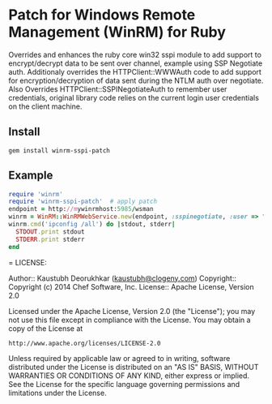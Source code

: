 # Patch for Windows Remote Management (WinRM) for Ruby

Overrides and enhances the ruby core win32 sspi module to add support to encrypt/decrypt data to be sent over channel, example using SSP Negotiate auth.
Additionaly overrides the HTTPClient::WWWAuth code to add support for encryption/decryption of data sent during the NTLM auth over negotiate. Also Overrides HTTPClient::SSPINegotiateAuth to remember user credentials, original library code relies on the current login user credentials on the client machine. 


## Install
`gem install winrm-sspi-patch`

## Example
```ruby
require 'winrm'
require 'winrm-sspi-patch'  # apply patch
endpoint = http://mywinrmhost:5985/wsman
winrm = WinRM::WinRMWebService.new(endpoint, :sspinegotiate, :user => ".\administrator", :pass => "adminpasswd")
winrm.cmd('ipconfig /all') do |stdout, stderr|
  STDOUT.print stdout
  STDERR.print stderr
end
```

= LICENSE:

Author:: Kaustubh Deorukhkar (<kaustubh@clogeny.com>)
Copyright:: Copyright (c) 2014 Chef Software, Inc.
License:: Apache License, Version 2.0

Licensed under the Apache License, Version 2.0 (the "License");
you may not use this file except in compliance with the License.
You may obtain a copy of the License at

    http://www.apache.org/licenses/LICENSE-2.0

Unless required by applicable law or agreed to in writing, software
distributed under the License is distributed on an "AS IS" BASIS,
WITHOUT WARRANTIES OR CONDITIONS OF ANY KIND, either express or implied.
See the License for the specific language governing permissions and
limitations under the License.